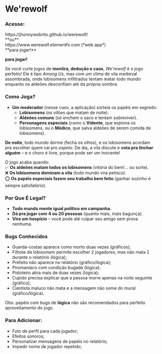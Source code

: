 <h1>We'rewolf</h1>
<h3>Acesse:</h3>
https://jhonnywobrito.github.io/werewolf/ <br>
**ou**
<br>https://www.werewolf.elementfx.com (*web app*) <br>
**para jogar!**

**para jogar!**

Se você curte jogos de **mentira, dedução e caos**, *We'rewolf* é o jogo perfeito! Ele é tipo *Among Us*, mas com um clima de vila medieval assombrada, onde lobisomens infiltrados tentam matar todo mundo enquanto os aldeões desconfiam até da própria sombra.  

### **Como Joga?**  
- **Um moderador** (nesse caso, a aplicação) sorteia os papéis em segredo:  
  - **Lobisomens** (os vilões que matam de noite).  
  - **Aldeões comuns** (só enchem o saco e tentam sobreviver).  
  - **Personagens especiais** (como o **Vidente**, que espiona os lobisomens, ou o **Médico**, que salva aldeões de serem comida de lobisomens).  

**De noite**, todo mundo dorme (fecha os olhos), e os lobisomens acordam pra escolher quem vai pro *espeto*. De dia, a vila discute e **vota pra linchar alguém** – e o choro é livre, porque pode ser um inocente!  

O jogo acaba quando:  
✅ **Os aldeões matam todos os lobisomens** (vitória do bem!... ou sorte).  
❌ **Os lobisomens dominam a vila** (todo mundo vira petisco). <br>
⭕️ **Os papéis especiais fazem seu trabalho bem feito** (ganhar sozinho é sempre satisfatório).

### **Por Que É Legal?**  
- **Todo mundo mente igual político em campanha.**  
- **Dá pra jogar com 4 ou 20 pessoas** (quanto mais, mais bagunça).  
- **Vira um hospício** – você pode até culpar seu amigo sem prova nenhuma.

### Bugs Conhecidos
- Guarda-costas aparece como morto duas vezes (gráficos);
- Filhote de lobisomem permite escolher 2 jogadores, mas não mata 2 durante o relatório (lógica);
- Prefeito não aparece no relatório (gráfico/lógica);
- Piromaníaco com condição bugada (lógica); 
- Pistoleiro atira mais de duas vezes (lógica);
- Cupido precisa explicar que a pessoa morre apenas na noite seguinte (gráfico);
- Cientista maluco não mata e a mensagem não some do mural (gráfico/lógica).

Obs: papéis com bugs de **lógica** não são recomendados para perfeito aproveitamento do jogo.

### Para Adicionar:
- Foto de perfil para cada jogador;
- Efeitos sonoros;
- Personalizar mensagens de papéis no relatório;
- Impedir nome de jogador repetido;

